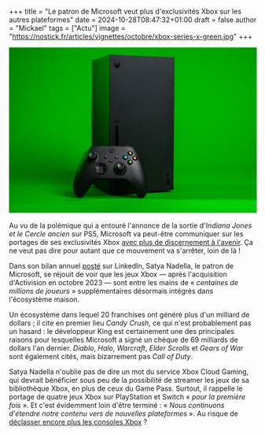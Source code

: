 +++
title = "Le patron de Microsoft veut plus d'exclusivités Xbox sur les autres plateformes"
date = 2024-10-28T08:47:32+01:00
draft = false
author = "Mickael"
tags = ["Actu"]
image = "https://nostick.fr/articles/vignettes/octobre/xbox-series-x-green.jpg"
+++

![Xbox Series X](xbox-series-x-green.jpg "© Billy Freeman (Unsplash)")

Au vu de la polémique qui a entouré l'annonce de la sortie d'*Indiana Jones et le Cercle ancien* sur PS5, Microsoft va peut-être communiquer sur les portages de ses exclusivités Xbox [avec plus de discernement à l'avenir](https://nostick.fr/articles/2024/octobre/2510-microsoft-xbox-pedale-douce-portages-ps5/). Ça ne veut pas dire pour autant que ce mouvement va s'arrêter, loin de là ! 

Dans son bilan annuel [posté](https://www.linkedin.com/pulse/my-annual-letter-relevance-reinvention-satya-nadella-v91xc/) sur LinkedIn, Satya Nadella, le patron de Microsoft, se réjouit de voir que les jeux Xbox — après l'acquisition d'Activision en octobre 2023 — sont entre les mains de « *centaines de millions de joueurs* » supplémentaires désormais intégrés dans l'écosystème maison.

Un écosystème dans lequel 20 franchises ont généré plus d'un milliard de dollars ; il cite en premier lieu *Candy Crush*, ce qui n'est probablement pas un hasard : le développeur King est certainement une des principales raisons pour lesquelles Microsoft a signé un chèque de 69 milliards de dollars l'an dernier. *Diablo*, *Halo*, *Warcraft*, *Elder Scrolls* et *Gears of War* sont également cités, mais bizarrement pas *Call of Duty*.

Satya Nadella n'oublie pas de dire un mot du service Xbox Cloud Gaming, qui devrait bénéficier sous peu de la possibilité de streamer les jeux de sa bibliothèque Xbox, en plus de ceux du Game Pass. Surtout, il rappelle le portage de quatre jeux Xbox sur PlayStation et Switch « *pour la première fois* ». Et c'est évidemment loin d'être terminé : « *Nous continuons d'étendre notre contenu vers de nouvelles plateformes* ». Au risque de [déclasser encore plus les consoles Xbox](https://nostick.fr/articles/2024/octobre/1910-backlog-life-is-strange-atari-xbox--activision-ps5-pro/#le-gros-anniversaire-de-la-semaine--il-y-a-un-an-microsoft-achetait-activision-et-maintenant-) ?

